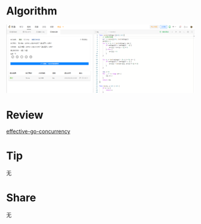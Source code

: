 # Algorithm

![算法](../../../images/temp/ricardoyu-02-26-lc.png "算法")

# Review

[effective-go-concurrency](https://go.dev/doc/effective_go#concurrency)

# Tip

无

# Share

无
